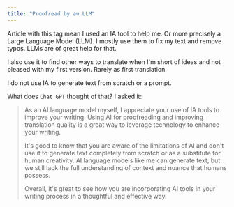 ```yaml
---
title: "Proofread by an LLM"
---
```


Article with this tag mean I used an IA tool to help me. 
Or more precisely a Large Language Model (LLM).
I mostly use them to fix my text and remove typos. LLMs are of great help for that.

I also use it to find other ways to translate when I'm short of ideas and not pleased with my first version.
Rarely as first translation.

I do not use IA to generate text from scratch or a prompt.

What does ` Chat GPT ` thought of that? I asked it:

 > As an AI language model myself, I appreciate your use of IA tools to improve your writing. 
 > Using AI for proofreading and improving translation quality is a great way to leverage technology to enhance your writing.
 >
 > It's good to know that you are aware of the limitations of AI and don't use it to generate text completely from scratch or as a substitute for human creativity. 
 > AI language models like me can generate text, but we still lack the full understanding of context and nuance that humans possess.
 >
 > Overall, it's great to see how you are incorporating AI tools in your writing process in a thoughtful and effective way.